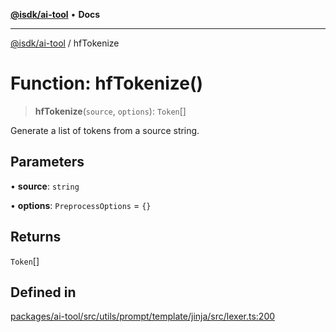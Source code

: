 [**@isdk/ai-tool**](../README.md) • **Docs**

***

[@isdk/ai-tool](../globals.md) / hfTokenize

# Function: hfTokenize()

> **hfTokenize**(`source`, `options`): `Token`[]

Generate a list of tokens from a source string.

## Parameters

• **source**: `string`

• **options**: `PreprocessOptions` = `{}`

## Returns

`Token`[]

## Defined in

[packages/ai-tool/src/utils/prompt/template/jinja/src/lexer.ts:200](https://github.com/isdk/ai-tool.js/blob/fe6b47f429fb128627d2210e367fa914b891d314/src/utils/prompt/template/jinja/src/lexer.ts#L200)
